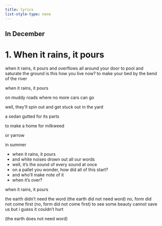 ```yaml
---
title: lyrics
list-style-type: none
---
```


## In December
# 1. When it rains, it pours

when it rains, it pours
and overflows all around your door
to pool and saturate the ground
is this how you live now?
to make your bed 
by the bend
of the river
 
when it rains, it pours 

on muddy roads where no more cars can go

well, they’ll spin out and get stuck out in the yard

a sedan gutted for its parts

to make a home for milkweed

or yarrow 

in summer



- when it rains, it pours
- and white noises drown out all our words
- well, it’s the sound of every sound at once
- on a pallet you wonder, how did all of this start?
- and who’ll make note of it
- when it’s over?

when it rains, it pours

the earth didn’t need the word
(the earth did not need word)
no, form did not come first
(no, form did not come first)
to see some beauty cannot save us
but i guess it couldn’t hurt

(the earth does not need word)
